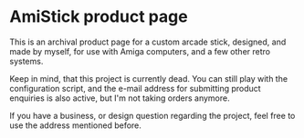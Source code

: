 # AmiStick product page

This is an archival product page for a custom arcade stick, designed, and made by myself, for use with Amiga computers, and a few other retro systems.

Keep in mind, that this project is currently dead. You can still play with the configuration script, and the e-mail address for submitting product enquiries is also active, but I'm not taking orders anymore.

If you have a business, or design question regarding the project, feel free to use the address mentioned before.

